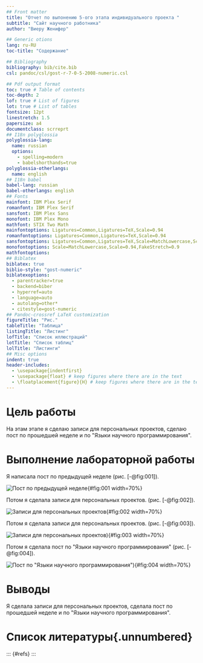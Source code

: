 ```yaml
---
## Front matter
title: "Отчет по выпонению 5-ого этапа индивидуального проекта "
subtitle: "Сайт научного работника"
author: "Виеру Женифер"

## Generic otions
lang: ru-RU
toc-title: "Содержание"

## Bibliography
bibliography: bib/cite.bib
csl: pandoc/csl/gost-r-7-0-5-2008-numeric.csl

## Pdf output format
toc: true # Table of contents
toc-depth: 2
lof: true # List of figures
lot: true # List of tables
fontsize: 12pt
linestretch: 1.5
papersize: a4
documentclass: scrreprt
## I18n polyglossia
polyglossia-lang:
  name: russian
  options:
	- spelling=modern
	- babelshorthands=true
polyglossia-otherlangs:
  name: english
## I18n babel
babel-lang: russian
babel-otherlangs: english
## Fonts
mainfont: IBM Plex Serif
romanfont: IBM Plex Serif
sansfont: IBM Plex Sans
monofont: IBM Plex Mono
mathfont: STIX Two Math
mainfontoptions: Ligatures=Common,Ligatures=TeX,Scale=0.94
romanfontoptions: Ligatures=Common,Ligatures=TeX,Scale=0.94
sansfontoptions: Ligatures=Common,Ligatures=TeX,Scale=MatchLowercase,Scale=0.94
monofontoptions: Scale=MatchLowercase,Scale=0.94,FakeStretch=0.9
mathfontoptions:
## Biblatex
biblatex: true
biblio-style: "gost-numeric"
biblatexoptions:
  - parentracker=true
  - backend=biber
  - hyperref=auto
  - language=auto
  - autolang=other*
  - citestyle=gost-numeric
## Pandoc-crossref LaTeX customization
figureTitle: "Рис."
tableTitle: "Таблица"
listingTitle: "Листинг"
lofTitle: "Список иллюстраций"
lotTitle: "Список таблиц"
lolTitle: "Листинги"
## Misc options
indent: true
header-includes:
  - \usepackage{indentfirst}
  - \usepackage{float} # keep figures where there are in the text
  - \floatplacement{figure}{H} # keep figures where there are in the text
---
```


# Цель работы

На этам этапе я сделаю записи для персональных проектов, сделаю пост по прошедшей неделе и по "Языки научного программирования".


# Выполнение лабораторной работы

Я написала пост по предыдущей неделе (рис. [-@fig:001]).

![Пост по предыдущей неделе](image/week.png){#fig:001 width=70%}

Потом я сделала записи для персональных проектов. (рис. [-@fig:002]).

![Записи для персональных проектов](image/project1.png){#fig:002 width=70%}

Потом я сделала записи для персональных проектов. (рис. [-@fig:003]).

![Записи для персональных проектов](image/project2.png)){#fig:003 width=70%}

Потом я сделала пост по "Языки научного программирования" (рис. [-@fig:004]).

![Пост по "Языки научного программирования"](image/a.png)){#fig:004 width=70%}


# Выводы

Я сделала записи для персональных проектов, сделала пост по прошедшей неделе и по "Языки научного программирования".

# Список литературы{.unnumbered}

::: {#refs}
:::
